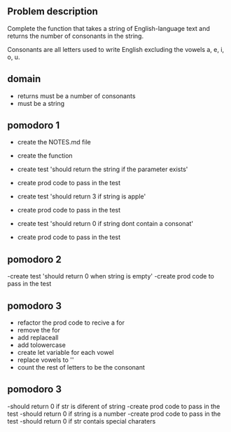 ## Problem description
Complete the function that takes a string of English-language text and returns the number of consonants in the string.

Consonants are all letters used to write English excluding the vowels a, e, i, o, u.

## domain
- returns must be a number of consonants
- must be a string

## pomodoro 1
- create the NOTES.md file
- create the function
- create test 'should return the string if the parameter exists'
- create prod code to pass in the test

- create test 'should return 3 if string is apple'
- create prod code to pass in the test

- create test 'should return 0 if string dont contain a consonat'
- create prod code to pass in the test

## pomodoro 2
-create test 'should return 0 when string is empty'
-create prod code to pass in the test

## pomodoro 3
- refactor the prod code to recive a for 
- remove the for
- add replaceall
- add tolowercase
- create let variable for each vowel
- replace vowels to ''
- count the rest of letters to be the consonant

## pomodoro 3
-should return 0 if str is diferent of string
-create prod code to pass in the test
-should return 0 if string is a number
-create prod code to pass in the test
-should return 0 if str contais special charaters
